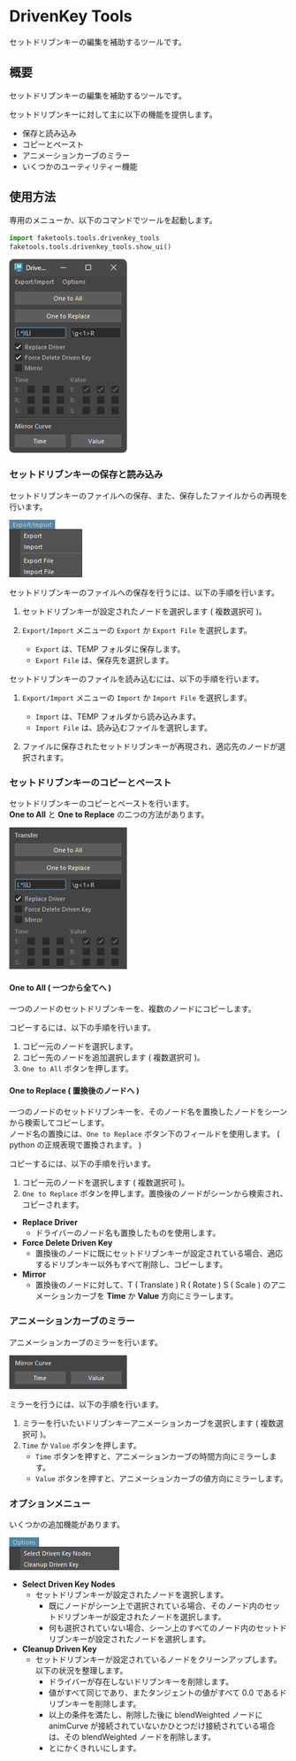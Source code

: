 # DrivenKey Tools

セットドリブンキーの編集を補助するツールです。

## 概要

セットドリブンキーの編集を補助するツールです。

セットドリブンキーに対して主に以下の機能を提供します。

- 保存と読み込み
- コピーとペースト
- アニメーションカーブのミラー
- いくつかのユーティリティー機能


## 使用方法

専用のメニューか、以下のコマンドでツールを起動します。

```python
import faketools.tools.drivenkey_tools
faketools.tools.drivenkey_tools.show_ui()
```

![image001](images/drivenkey_tools/image001.png)

### セットドリブンキーの保存と読み込み

セットドリブンキーのファイルへの保存、また、保存したファイルからの再現を行います。  

![image002](images/drivenkey_tools/image002.png)

セットドリブンキーのファイルへの保存を行うには、以下の手順を行います。

1. セットドリブンキーが設定されたノードを選択します ( 複数選択可 )。

2. `Export/Import` メニューの `Export` か `Export File` を選択します。
   - `Export` は、TEMP フォルダに保存します。
   - `Export File` は、保存先を選択します。
   
セットドリブンキーのファイルを読み込むには、以下の手順を行います。

1. `Export/Import` メニューの `Import` か `Import File` を選択します。
   - `Import` は、TEMP フォルダから読み込みます。
   - `Import File` は、読み込むファイルを選択します。

2. ファイルに保存されたセットドリブンキーが再現され、適応先のノードが選択されます。

### セットドリブンキーのコピーとペースト

セットドリブンキーのコピーとペーストを行います。  
**One to All** と **One to Replace** の二つの方法があります。

![image003](images/drivenkey_tools/image003.png)

#### One to All ( 一つから全てへ )

一つのノードのセットドリブンキーを、複数のノードにコピーします。

コピーするには、以下の手順を行います。

1. コピー元のノードを選択します。
2. コピー先のノードを追加選択します ( 複数選択可 )。
3. `One to All` ボタンを押します。

#### One to Replace ( 置換後のノードへ )

一つのノードのセットドリブンキーを、そのノード名を置換したノードをシーンから検索してコピーします。  
ノード名の置換には、`One to Replace` ボタン下のフィールドを使用します。 ( python の正規表現で置換されます。 )

コピーするには、以下の手順を行います。

1. コピー元のノードを選択します ( 複数選択可 )。
2. `One to Replace` ボタンを押します。置換後のノードがシーンから検索され、コピーされます。

- **Replace Driver**
  - ドライバーのノード名も置換したものを使用します。
- **Force Delete Driven Key**
  - 置換後のノードに既にセットドリブンキーが設定されている場合、適応するドリブンキー以外もすべて削除し、コピーします。
- **Mirror**
   - 置換後のノードに対して、T ( Translate ) R ( Rotate ) S ( Scale ) のアニメーションカーブを **Time** か **Value** 方向にミラーします。

### アニメーションカーブのミラー

アニメーションカーブのミラーを行います。

![image004](images/drivenkey_tools/image004.png)

ミラーを行うには、以下の手順を行います。

1. ミラーを行いたいドリブンキーアニメーションカーブを選択します ( 複数選択可 )。
2. `Time` か `Value` ボタンを押します。
   - `Time` ボタンを押すと、アニメーションカーブの時間方向にミラーします。
   - `Value` ボタンを押すと、アニメーションカーブの値方向にミラーします。


### オプションメニュー

いくつかの追加機能があります。

![image005](images/drivenkey_tools/image005.png)

- **Select Driven Key Nodes**
  - セットドリブンキーが設定されたノードを選択します。
    - 既にノードがシーン上で選択されている場合、そのノード内のセットドリブンキーが設定されたノードを選択します。
    - 何も選択されていない場合、シーン上のすべてのノード内のセットドリブンキーが設定されたノードを選択します。
- **Cleanup Driven Key**
   - セットドリブンキーが設定されているノードをクリーンアップします。以下の状況を整理します。
     - ドライバーが存在しないドリブンキーを削除します。
     - 値がすべて同じであり、またタンジェントの値がすべて 0.0 であるドリブンキーを削除します。
     - 以上の条件を満たし、削除した後に blendWeighted ノードに animCurve が接続されていないかひとつだけ接続されている場合は、その blendWeighted ノードを削除します。
     - とにかくきれいにします。
  
